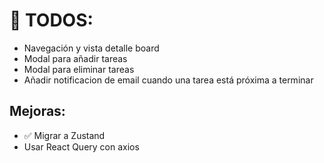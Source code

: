 # 📝 TODOS:

- Navegación y vista detalle board
- Modal para añadir tareas
- Modal para eliminar tareas
- Añadir notificacion de email
  cuando una tarea está próxima a terminar

## Mejoras:

- ✅ Migrar a Zustand
- Usar React Query con axios
